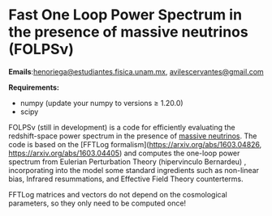 # Fast One Loop Power Spectrum in the presence of massive neutrinos (FOLPSν)


**Emails**:henoriega@estudiantes.fisica.unam.mx, avilescervantes@gmail.com 


**Requirements:** 

- numpy (update your numpy to versions ≥ 1.20.0)
- scipy


FOLPSν (still in development) is a code for efficiently evaluating the redshift-space power spectrum in the presence of [massive neutrinos](https://arxiv.org/pdf/2106.13771.pdf). 
The code is based on the [FFTLog formalism](https://arxiv.org/abs/1603.04826, https://arxiv.org/abs/1603.04405) and computes the one-loop power spectrum from Eulerian Perturbation Theory (hipervinculo Bernardeu) , incorporating into the model some standard ingredients such as non-linear bias, Infrared resummations, and Effective Field Theory counterterms.

FFTLog matrices and vectors do not depend on the cosmological parameters, so they only need to be computed once!
